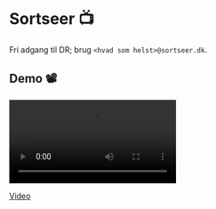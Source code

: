 # Sortseer 📺
Fri adgang til DR; brug `<hvad som helst>@sortseer.dk`.


## Demo 📽️
<video src="/caspervk/sortseer/raw/branch/master/img/sortseer.mp4" controls></video>

[Video](https://git.caspervk.net/caspervk/sortseer/raw/branch/master/img/sortseer.mp4)
